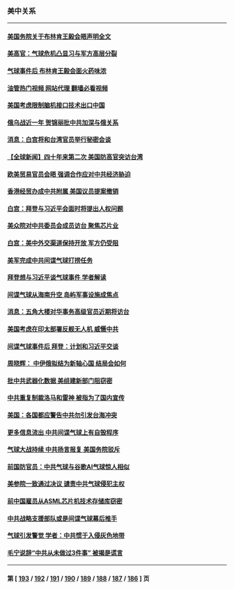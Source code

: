 ### 美中关系
---
#### [美国务院关于布林肯王毅会晤声明全文](../../pages/nf1412576/n13932947.md?02190845) 
#### [美高官：气球危机凸显习与军方高层分裂](../../pages/nf1412576/n13932877.md?02190845) 
#### [气球事件后 布林肯王毅会面火药味浓](../../pages/nf1412576/n13932907.md?02190845) 
#### [油管热门视频 网站代理 翻墙必看视频](http://138.2.39.72:81/youtube.html?epic-marker?02190845)
#### [美国考虑限制脑机接口技术出口中国](../../pages/nf1412576/n13932875.md?02190845) 
#### [俄乌战近一年 贺锦丽批中共加深与俄关系](../../pages/nf1412576/n13932832.md?02190845) 
#### [消息：白宫将和台湾官员举行秘密会谈](../../pages/nf1412576/n13932768.md?02190845) 
#### [【全球新闻】四十年来第二次 美国防高官突访台湾](../../pages/nf1412576/n13932229.md?02190845) 
#### [欧美贸易官员会晤 强调合作应对中共经济胁迫](../../pages/nf1412576/n13932458.md?02190845) 
#### [香港经贸办成中共附属 美国议员提案撤销](../../pages/nf1412576/n13932393.md?02190845) 
#### [白宫：拜登与习近平会面时将提出人权问题](../../pages/nf1412576/n13932316.md?02190845) 
#### [美众院对中共委员会成员访台 聚焦芯片业](../../pages/nf1412576/n13932185.md?02190845) 
#### [白宫：美中外交渠道保持开放 军方仍受阻](../../pages/nf1412576/n13932249.md?02190845) 
#### [美军完成中共间谍气球打捞任务](../../pages/nf1412576/n13932233.md?02190845) 
#### [拜登想与习近平谈气球事件 学者解读](../../pages/nf1412576/n13931686.md?02190845) 
#### [间谍气球从海南升空 岛屿军事设施成焦点](../../pages/nf1412576/n13931607.md?02190845) 
#### [消息：五角大楼对华事务高级官员近期将访台](../../pages/nf1412576/n13931512.md?02190845) 
#### [美国考虑在印太部署反舰无人机 威慑中共](../../pages/nf1412576/n13931458.md?02190845) 
#### [间谍气球事件后 拜登：计划和习近平交谈](../../pages/nf1412576/n13931431.md?02190845) 
#### [周晓辉： 中伊俄拟结为新轴心国 结局会如何](../../pages/nf1412576/n13931424.md?02190845) 
#### [批中共武器化数据 美组建新部门阻窃密](../../pages/nf1412576/n13931394.md?02190845) 
#### [中共重复制裁洛马和雷神 被指为了国内宣传](../../pages/nf1412576/n13931243.md?02190845) 
#### [美国：各国都应警告中共勿引发台海冲突](../../pages/nf1412576/n13930987.md?02190845) 
#### [更多信息流出 中共间谍气球上有自毁程序](../../pages/nf1412576/n13930827.md?02190845) 
#### [气球大战持续 中共扬言报复 美国务院驳斥](../../pages/nf1412576/n13930795.md?02190845) 
#### [前国防官员：中共气球与谷歌AI气球惊人相似](../../pages/nf1412576/n13930833.md?02190845) 
#### [美参院一致通过决议 谴责中共气球侵犯主权](../../pages/nf1412576/n13930663.md?02190845) 
#### [前中国雇员从ASML芯片机技术存储库窃密](../../pages/nf1412576/n13930758.md?02190845) 
#### [中共战略支援部队或是间谍气球幕后推手](../../pages/nf1412576/n13930666.md?02190845) 
#### [气球引发警觉 学者：中共惯于入侵灰色地带](../../pages/nf1412576/n13930514.md?02190845) 
#### [毛宁说辞“中共从未做过3件事” 被揭是谎言](../../pages/nf1412576/n13930579.md?02190845) 

---
#### 第 [ [193](./193.md?02190845) / [192](./192.md?02190845) / [191](./191.md?02190845) / [190](./190.md?02190845) / [189](./189.md?02190845) / [188](./188.md?02190845) / [187](./187.md?02190845) / [186](./186.md?02190845) ] 页

